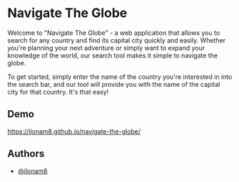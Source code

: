 
# Navigate The Globe

Welcome to "Navigate The Globe" - a web application that allows you to search for any country and find its capital city quickly and easily. Whether you're planning your next adventure or simply want to expand your knowledge of the world, our search tool makes it simple to navigate the globe.

To get started, simply enter the name of the country you're interested in into the search bar, and our tool will provide you with the name of the capital city for that country. It's that easy!




## Demo


https://ilonam8.github.io/navigate-the-globe/


## Authors

- [@ilonam8](https://www.github.com/ilonam8)

